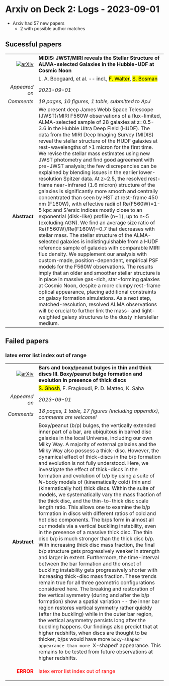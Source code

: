 # Arxiv on Deck 2: Logs - 2023-09-01

* Arxiv had 57 new papers
    * 2 with possible author matches

## Sucessful papers


|||
|---:|:---|
| [![arXiv](https://img.shields.io/badge/arXiv-arXiv:2308.16895-b31b1b.svg)](https://arxiv.org/abs/arXiv:2308.16895) | **MIDIS: JWST/MIRI reveals the Stellar Structure of ALMA-selected Galaxies  in the Hubble-UDF at Cosmic Noon**  |
|| L. A. Boogaard, et al. -- incl., <mark>F. Walter</mark>, <mark>S. Bosman</mark> |
|*Appeared on*| *2023-09-01*|
|*Comments*| *19 pages, 10 figures, 1 table, submitted to ApJ*|
|**Abstract**| We present deep James Webb Space Telescope (JWST)/MIRI F560W observations of a flux-limited, ALMA-selected sample of 28 galaxies at z=0.5-3.6 in the Hubble Ultra Deep Field (HUDF). The data from the MIRI Deep Imaging Survey (MIDIS) reveal the stellar structure of the HUDF galaxies at rest-wavelengths of >1 micron for the first time. We revise the stellar mass estimates using new JWST photometry and find good agreement with pre-JWST analysis; the few discrepancies can be explained by blending issues in the earlier lower-resolution Spitzer data. At z~2.5, the resolved rest-frame near-infrared (1.6 micron) structure of the galaxies is significantly more smooth and centrally concentrated than seen by HST at rest-frame 450 nm (F160W), with effective radii of Re(F560W)=1-5 kpc and S\'ersic indices mostly close to an exponential (disk-like) profile (n~1), up to n~5 (excluding AGN). We find an average size ratio of Re(F560W)/Re(F160W)~0.7 that decreases with stellar mass. The stellar structure of the ALMA-selected galaxies is indistinguishable from a HUDF reference sample of galaxies with comparable MIRI flux density. We supplement our analysis with custom-made, position-dependent, empirical PSF models for the F560W observations. The results imply that an older and smoother stellar structure is in place in massive gas-rich, star-forming galaxies at Cosmic Noon, despite a more clumpy rest-frame optical appearance, placing additional constraints on galaxy formation simulations. As a next step, matched-resolution, resolved ALMA observations will be crucial to further link the mass- and light-weighted galaxy structures to the dusty interstellar medium. |

## Failed papers

### latex error list index out of range 


|||
|---:|:---|
| [![arXiv](https://img.shields.io/badge/arXiv-arXiv:2308.16239-b31b1b.svg)](https://arxiv.org/abs/arXiv:2308.16239) | **Bars and boxy/peanut bulges in thin and thick discs III. Boxy/peanut  bulge formation and evolution in presence of thick discs**  |
|| <mark>S. Ghosh</mark>, F. Fragkoudi, P. D. Matteo, K. Saha |
|*Appeared on*| *2023-09-01*|
|*Comments*| *18 pages, 1 table, 17 figures (including appendix), comments are welcome!*|
|**Abstract**| Boxy/peanut (b/p) bulges, the vertically extended inner part of a bar, are ubiquitous in barred disc galaxies in the local Universe, including our own Milky Way. A majority of external galaxies and the Milky Way also possess a thick-disc. However, the dynamical effect of thick-discs in the b/p formation and evolution is not fully understood. Here, we investigate the effect of thick-discs in the formation and evolution of b/p by using a suite of $N$-body models of (kinematically cold) thin and (kinematically hot) thick discs. Within the suite of models, we systematically vary the mass fraction of the thick disc, and the thin-to-thick disc scale length ratio. This allows one to examine the b/p formation in discs with different ratios of cold and hot disc components. The b/ps form in almost all our models via a vertical buckling instability, even in the presence of a massive thick disc. The thin disc b/p is much stronger than the thick disc b/p. With increasing thick disc mass fraction, the final b/p structure gets progressively weaker in strength and larger in extent. Furthermore, the time-interval between the bar formation and the onset of buckling instability gets progressively shorter with increasing thick-disc mass fraction. These trends remain true for all three geometric configurations considered here. The breaking and restoration of the vertical symmetry (during and after the b/p formation) show a spatial variation -- the inner bar region restores vertical symmetry rather quickly (after the buckling) while in the outer bar region, the vertical asymmetry persists long after the buckling happens. Our findings also predict that at higher redshifts, when discs are thought to be thicker, b/ps would have more `boxy-shaped' appearance than more `X-shaped' appearance. This remains to be tested from future observations at higher redshifts. |
|<p style="color:red"> **ERROR** </p>| <p style="color:red">latex error list index out of range</p> |


